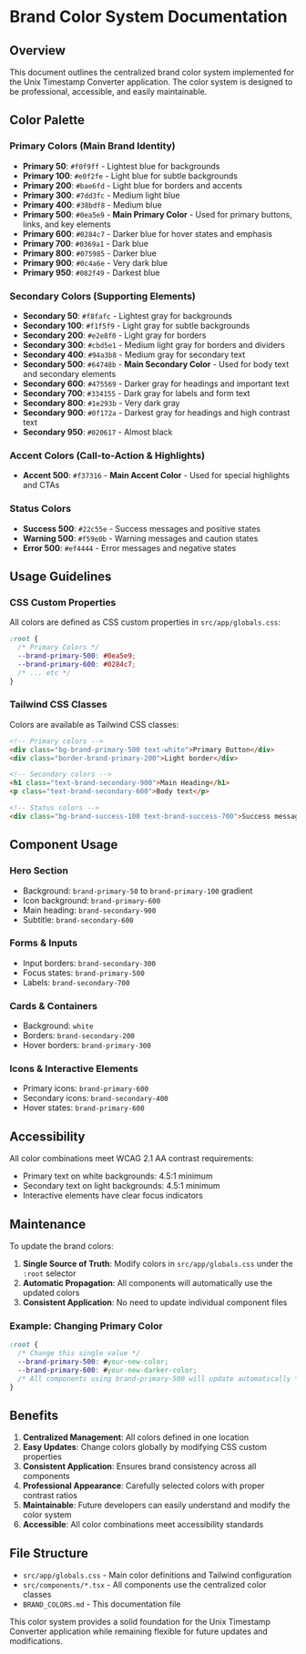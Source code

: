 # Brand Color System Documentation

## Overview
This document outlines the centralized brand color system implemented for the Unix Timestamp Converter application. The color system is designed to be professional, accessible, and easily maintainable.

## Color Palette

### Primary Colors (Main Brand Identity)
- **Primary 50**: `#f0f9ff` - Lightest blue for backgrounds
- **Primary 100**: `#e0f2fe` - Light blue for subtle backgrounds
- **Primary 200**: `#bae6fd` - Light blue for borders and accents
- **Primary 300**: `#7dd3fc` - Medium light blue
- **Primary 400**: `#38bdf8` - Medium blue
- **Primary 500**: `#0ea5e9` - **Main Primary Color** - Used for primary buttons, links, and key elements
- **Primary 600**: `#0284c7` - Darker blue for hover states and emphasis
- **Primary 700**: `#0369a1` - Dark blue
- **Primary 800**: `#075985` - Darker blue
- **Primary 900**: `#0c4a6e` - Very dark blue
- **Primary 950**: `#082f49` - Darkest blue

### Secondary Colors (Supporting Elements)
- **Secondary 50**: `#f8fafc` - Lightest gray for backgrounds
- **Secondary 100**: `#f1f5f9` - Light gray for subtle backgrounds
- **Secondary 200**: `#e2e8f0` - Light gray for borders
- **Secondary 300**: `#cbd5e1` - Medium light gray for borders and dividers
- **Secondary 400**: `#94a3b8` - Medium gray for secondary text
- **Secondary 500**: `#64748b` - **Main Secondary Color** - Used for body text and secondary elements
- **Secondary 600**: `#475569` - Darker gray for headings and important text
- **Secondary 700**: `#334155` - Dark gray for labels and form text
- **Secondary 800**: `#1e293b` - Very dark gray
- **Secondary 900**: `#0f172a` - Darkest gray for headings and high contrast text
- **Secondary 950**: `#020617` - Almost black

### Accent Colors (Call-to-Action & Highlights)
- **Accent 500**: `#f37316` - **Main Accent Color** - Used for special highlights and CTAs

### Status Colors
- **Success 500**: `#22c55e` - Success messages and positive states
- **Warning 500**: `#f59e0b` - Warning messages and caution states
- **Error 500**: `#ef4444` - Error messages and negative states

## Usage Guidelines

### CSS Custom Properties
All colors are defined as CSS custom properties in `src/app/globals.css`:

```css
:root {
  /* Primary Colors */
  --brand-primary-500: #0ea5e9;
  --brand-primary-600: #0284c7;
  /* ... etc */
}
```

### Tailwind CSS Classes
Colors are available as Tailwind CSS classes:

```html
<!-- Primary colors -->
<div class="bg-brand-primary-500 text-white">Primary Button</div>
<div class="border-brand-primary-200">Light border</div>

<!-- Secondary colors -->
<h1 class="text-brand-secondary-900">Main Heading</h1>
<p class="text-brand-secondary-600">Body text</p>

<!-- Status colors -->
<div class="bg-brand-success-100 text-brand-success-700">Success message</div>
```

## Component Usage

### Hero Section
- Background: `brand-primary-50` to `brand-primary-100` gradient
- Icon background: `brand-primary-600`
- Main heading: `brand-secondary-900`
- Subtitle: `brand-secondary-600`

### Forms & Inputs
- Input borders: `brand-secondary-300`
- Focus states: `brand-primary-500`
- Labels: `brand-secondary-700`

### Cards & Containers
- Background: `white`
- Borders: `brand-secondary-200`
- Hover borders: `brand-primary-300`

### Icons & Interactive Elements
- Primary icons: `brand-primary-600`
- Secondary icons: `brand-secondary-400`
- Hover states: `brand-primary-600`

## Accessibility

All color combinations meet WCAG 2.1 AA contrast requirements:
- Primary text on white backgrounds: 4.5:1 minimum
- Secondary text on light backgrounds: 4.5:1 minimum
- Interactive elements have clear focus indicators

## Maintenance

To update the brand colors:

1. **Single Source of Truth**: Modify colors in `src/app/globals.css` under the `:root` selector
2. **Automatic Propagation**: All components will automatically use the updated colors
3. **Consistent Application**: No need to update individual component files

### Example: Changing Primary Color
```css
:root {
  /* Change this single value */
  --brand-primary-500: #your-new-color;
  --brand-primary-600: #your-new-darker-color;
  /* All components using brand-primary-500 will update automatically */
}
```

## Benefits

1. **Centralized Management**: All colors defined in one location
2. **Easy Updates**: Change colors globally by modifying CSS custom properties
3. **Consistent Application**: Ensures brand consistency across all components
4. **Professional Appearance**: Carefully selected colors with proper contrast ratios
5. **Maintainable**: Future developers can easily understand and modify the color system
6. **Accessible**: All color combinations meet accessibility standards

## File Structure

- `src/app/globals.css` - Main color definitions and Tailwind configuration
- `src/components/*.tsx` - All components use the centralized color classes
- `BRAND_COLORS.md` - This documentation file

This color system provides a solid foundation for the Unix Timestamp Converter application while remaining flexible for future updates and modifications.
